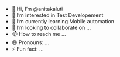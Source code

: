 - 👋 Hi, I’m @anitakaluti
- 👀 I’m interested in Test Developement
- 🌱 I’m currently learning Mobile automation
- 💞️ I’m looking to collaborate on ...
- 📫 How to reach me ...
- 😄 Pronouns: ...
- ⚡ Fun fact: ...

<!---
anitakaluti/anitakaluti is a ✨ special ✨ repository because its `README.md` (this file) appears on your GitHub profile.
You can click the Preview link to take a look at your changes.
--->
